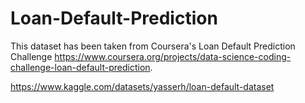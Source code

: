 # Loan-Default-Prediction

This dataset has been taken from Coursera's Loan Default Prediction Challenge https://www.coursera.org/projects/data-science-coding-challenge-loan-default-prediction.

https://www.kaggle.com/datasets/yasserh/loan-default-dataset